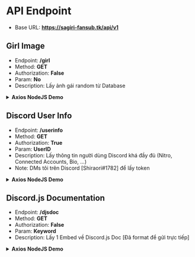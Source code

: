 # API Endpoint
- Base URL: <strong>https://sagiri-fansub.tk/api/v1</strong>
## Girl Image
- Endpoint: <strong>/girl</strong>
- Method: <strong>GET</strong>
- Authorization: <strong>False</strong>
- Param: <strong>No</strong>
- Description: Lấy ảnh gái random từ Database
<details>
<summary><strong>Axios NodeJS Demo</strong></summary>

Code:
```js
const axios = require('axios');
const res = axios
	.get('https://sagiri-fansub.tk/api/v1/girl')
	.then((res) => console.log(res.data))
	.catch((e) => console.log(e));
```
Response
```js
{
  msg: 'API by Shiraori#1782',
  code: 200,
  data: {
    authorName: 'test-v2',
    authorId: '895296229821542451',
    messageId: '915913485785915402',
    messageUrl: 'https://discord.com/channels/820557032016969748/915903029276971008/915913485785915402',
    proxyUrl: 'https://media.discordapp.net/attachments/915903029276971008/915913485580386314/201.jpg'
  }
}
```
  
<strong>Image Demo</strong>
  
<img src='https://media.discordapp.net/attachments/915903029276971008/915913485580386314/201.jpg'>
</details>

## Discord User Info
- Endpoint: <strong>/userinfo</strong>
- Method: <strong>GET</strong>
- Authorization: <strong>True</strong>
- Param: <strong>UserID</strong>
- Description: Lấy thông tin người dùng Discord khá đầy đủ (Nitro, Connected Accounts, Bio, ...)
- Note: DMs tôi trên Discord [Shiraori#1782] để lấy token
<details>
<summary><strong>Axios NodeJS Demo</strong></summary>

Code:
```js
const axios = require('axios');
axios
    .get(
        'https://sagiri-fansub.tk/api/v1/userinfo/721746046543331449', {
            headers: {
                Authorization: 'Token',
            },
    })
	.then((res) => console.log(res.data))
	.catch((e) => console.log(e));
```
Response
```js
{
  msg: 'Success',
  code: 200,
  data: {
    id: '721746046543331449',
    bot: false,
    system: false,
    flags: [ 'HOUSE_BALANCE' ],
    username: 'Shiraori',
    discriminator: '1782',
    avatar: 'f9ba7fb35b223e5f1a12eb910faa40c2',
    banner: null,
    accentColor: null,
    bio: '**Owner bot Sagiri#3948**\n' +
      '<a:counting:857071204330635265><t:1653757200:R> 🎂\n' +
      '<:bot:943941834365890690> https://sagiri-fansub.tk\n' +
      '<a:kanna_hamom:912296822939193374>`aiko.dev@mail.nezukobot.vn`',
    connected_accounts: [ [Object], [Object], [Object] ],
    premium_since: 1623357181151,
    premium_guild_since: null,
    createdTimestamp: 1592148066889,
    defaultAvatarURL: 'https://cdn.discordapp.com/embed/avatars/2.png',
    hexAccentColor: null,
    tag: 'Shiraori#1782',
    avatarURL: 'https://cdn.discordapp.com/avatars/721746046543331449/f9ba7fb35b223e5f1a12eb910faa40c2.webp',
    displayAvatarURL: 'https://cdn.discordapp.com/avatars/721746046543331449/f9ba7fb35b223e5f1a12eb910faa40c2.webp',
    bannerURL: null
  },
  metadata: true
}
```
</details>

## Discord.js Documentation
- Endpoint: <strong>/djsdoc</strong>
- Method: <strong>GET</strong>
- Authorization: <strong>False</strong>
- Param: <strong>Keyword</strong>
- Description: Lấy 1 Embed về Discord.js Doc [Đã format để gửi trực tiếp]
<details>
<summary><strong>Axios NodeJS Demo</strong></summary>

Code:
```js
const axios = require('axios');
axios
    .get('https://sagiri-fansub.tk/api/v1/djsdoc/error')
	.then((res) => console.log(res.data))
	.catch((e) => console.log(e));
```
Response
```js
{
  msg: 'Lấy data thành công',
  code: 200,
  data: {
    title: 'Search results:',
    type: 'rich',
    description: ':regional_indicator_e: **[Client#error](https://discord.js.org/#/docs/discord.js/stable/class/Client?scrollTo=e-error)**\n' +
      ':regional_indicator_t: **[APIError](https://discord.js.org/#/docs/discord.js/stable/typedef/APIError)**\n' +
      ':regional_indicator_c: **[HTTPError](https://discord.js.org/#/docs/discord.js/stable/class/HTTPError)**\n' +
      ':regional_indicator_t: **[HTTPErrorData](https://discord.js.org/#/docs/discord.js/stable/typedef/HTTPErrorData)**\n' +
      ':regional_indicator_t: **[MakeErrorOptions](https://discord.js.org/#/docs/discord.js/stable/typedef/MakeErrorOptions)**\n' +
      ':regional_indicator_m: **[WebSocketShard#onError()](https://discord.js.org/#/docs/discord.js/stable/class/WebSocketShard?scrollTo=onError)**\n' +
      ':regional_indicator_m: **[Util.makeError()](https://discord.js.org/#/docs/discord.js/stable/class/Util?scrollTo=s-makeError)**\n' +
      ':regional_indicator_e: **[Client#shardError](https://discord.js.org/#/docs/discord.js/stable/class/Client?scrollTo=e-shardError)**\n' +
      ':regional_indicator_m: **[DiscordAPIError.flattenErrors()](https://discord.js.org/#/docs/discord.js/stable/class/DiscordAPIError?scrollTo=s-flattenErrors)**\n' +
      ':regional_indicator_c: **[RateLimitError](https://discord.js.org/#/docs/discord.js/stable/class/RateLimitError)**',
    url: null,
    timestamp: '2022-03-20T18:21:20.702Z',
    color: 2266867,
    fields: [],
    thumbnail: null,
    image: null,
    author: {
      name: 'Discord.js Docs',
      url: 'https://discord.js.org/#/docs/discord.js/stable/general/welcome',
      icon_url: 'https://discord.js.org/favicon.ico'
    },
    footer: {
      text: 'API by Shiraori#1782',
      icon_url: 'https://cdn.discordapp.com/avatars/817229550684471297/9a1e752bcd271e333d09c6235713a9bf.webp'
    }
  }
}
```

<strong>Demo</strong>

<img src='https://cdn.discordapp.com/attachments/820557032016969751/955169519905701918/unknown.png'>
</details>


